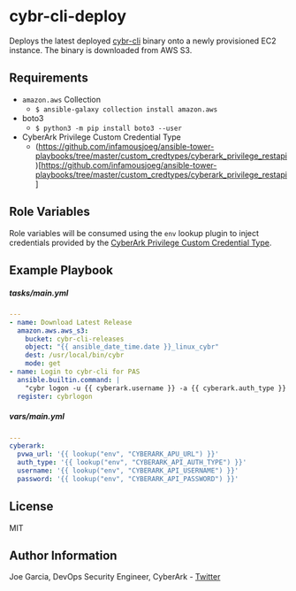 cybr-cli-deploy
=========

Deploys the latest deployed [cybr-cli](https://github.com/infamousjoeg/cybr-cli) binary onto a newly provisioned EC2 instance. The binary is downloaded from AWS S3.

Requirements
------------

* `amazon.aws` Collection
  * `$ ansible-galaxy collection install amazon.aws`
* boto3
  * `$ python3 -m pip install boto3 --user`
* CyberArk Privilege Custom Credential Type
  * (https://github.com/infamousjoeg/ansible-tower-playbooks/tree/master/custom_credtypes/cyberark_privilege_restapi)[https://github.com/infamousjoeg/ansible-tower-playbooks/tree/master/custom_credtypes/cyberark_privilege_restapi]

Role Variables
--------------

Role variables will be consumed using the `env` lookup plugin to inject credentials provided by the [CyberArk Privilege Custom Credential Type](https://github.com/infamousjoeg/ansible-tower-playbooks/tree/master/custom_credtypes/cyberark_privilege_restapi).

Example Playbook
----------------

##### tasks/main.yml

```yaml
---
- name: Download Latest Release
  amazon.aws.aws_s3:
    bucket: cybr-cli-releases
    object: "{{ ansible_date_time.date }}_linux_cybr"
    dest: /usr/local/bin/cybr
    mode: get
- name: Login to cybr-cli for PAS
  ansible.builtin.command: |
    "cybr logon -u {{ cyberark.username }} -a {{ cyberark.auth_type }} -b {{ cyberark.pvwa_url }} -p {{ cyberark.password }} --non-interactive"
  register: cybrlogon
```

##### vars/main.yml

```yaml
---
cyberark:
  pvwa_url: '{{ lookup("env", "CYBERARK_APU_URL") }}'
  auth_type: '{{ lookup("env", "CYBERARK_API_AUTH_TYPE") }}'
  username: '{{ lookup("env", "CYBERARK_API_USERNAME") }}'
  password: '{{ lookup("env", "CYBERARK_API_PASSWORD") }}'
```

License
-------

MIT

Author Information
------------------

Joe Garcia, DevOps Security Engineer, CyberArk - [Twitter](https://twitter.com/Joe_Garcia)

